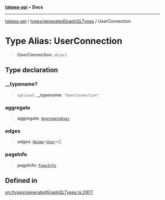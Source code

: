 [**talawa-api**](../../../README.md) • **Docs**

***

[talawa-api](../../../modules.md) / [types/generatedGraphQLTypes](../README.md) / UserConnection

# Type Alias: UserConnection

> **UserConnection**: `object`

## Type declaration

### \_\_typename?

> `optional` **\_\_typename**: `"UserConnection"`

### aggregate

> **aggregate**: [`AggregateUser`](AggregateUser.md)

### edges

> **edges**: [`Maybe`](Maybe.md)\<[`User`](User.md)\>[]

### pageInfo

> **pageInfo**: [`PageInfo`](PageInfo.md)

## Defined in

[src/types/generatedGraphQLTypes.ts:2977](https://github.com/PalisadoesFoundation/talawa-api/blob/3bacbf38707ebd3e3e5f1bc5b4cc7aa3b2adc169/src/types/generatedGraphQLTypes.ts#L2977)
